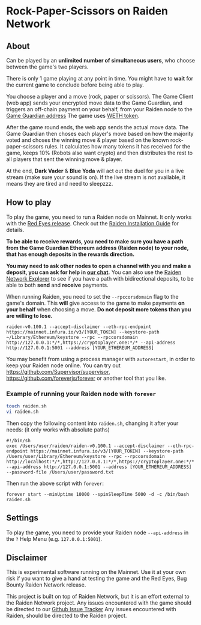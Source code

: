 # Rock-Paper-Scissors on Raiden Network

## About

Can be played by an **unlimited number of simultaneous users**, who choose between the game's two players.

There is only 1 game playing at any point in time. You might have to **wait** for the current game to conclude before being able to play.

You choose a player and a move (rock, paper or scissors). The Game Client (web app) sends your encrypted move data to the Game Guardian, and triggers an off-chain payment on your behalf, from your Raiden node to the [Game Guardian address](https://etherscan.io/address/0xFeA60432EEb8E858364E0f8953F1386e853A7804)
The game uses [WETH token](https://etherscan.io/address/0xC02aaA39b223FE8D0A0e5C4F27eAD9083C756Cc2).

After the game round ends, the web app sends the actual move data. The Game Guardian then choses each player's move based on how the majority voted and choses the winning move & player based on the known rock-paper-scissors rules. It calculates how many tokens it has received for the game, keeps 10% (Robots also want crypto) and then distributes the rest to all players that sent the winning move & player.

At the end, **Dark Vader** & **Blue Yoda** will act out the duel for you in a live stream (make sure your sound is on). If the live stream is not available, it means they are tired and need to sleepzzz.

## How to play
To play the game, you need to run a Raiden node on Mainnet. It only works with the [Red Eyes release](https://github.com/raiden-network/raiden/releases/tag/v0.100.1). Check out the [Raiden Installation Guide](https://raiden-network.readthedocs.io/en/stable/) for details.

**To be able to receive rewards, you need to make sure you have a path from the Game Guardian Ethereum address (Raiden node) to your node, that has enough deposits in the rewards direction.**

**You may need to ask other nodes to open a channel with you and make a deposit, you can ask for help in [our chat](https://riot.im/app/#/room/#cryptowars:matrix.org).**
You can also use the [Raiden Network Explorer](https://explorer.raiden.network/tokens/0xC02aaA39b223FE8D0A0e5C4F27eAD9083C756Cc2) to see if you have a path with bidirectional deposits, to be able to both **send** and **receive** payments.

When running Raiden, you need to set the `--rpccorsdomain` flag to the game's domain.
This **will** give access to the game to make payments **on your behalf** when choosing a move. **Do not deposit more tokens than you are willing to lose.**

```
raiden-v0.100.1 --accept-disclaimer --eth-rpc-endpoint https://mainnet.infura.io/v3/[YOUR_TOKEN] --keystore-path ~/Library/Ethereum/keystore --rpc --rpccorsdomain http://127.0.0.1:*/*,https://cryptoplayer.one:*/* --api-address http://127.0.0.1:5001 --address [YOUR_ETHEREUM_ADDRESS]
```

You may benefit from using a process manager with `autorestart`, in order to keep your Raiden node online. You can try out https://github.com/Supervisor/supervisor, https://github.com/foreverjs/forever or another tool that you like.

### Example of running your Raiden node with `forever`

```sh
touch raiden.sh
vi raiden.sh
```
Then copy the following content into `raiden.sh`, changing it after your needs: (it only works with absolute paths)

```
#!/bin/sh
exec /Users/user/raiden/raiden-v0.100.1 --accept-disclaimer --eth-rpc-endpoint https://mainnet.infura.io/v3/[YOUR_TOKEN] --keystore-path /Users/user/Library/Ethereum/keystore --rpc --rpccorsdomain http://localhost:*/*,http://127.0.0.1:*/*,https://cryptoplayer.one:*/* --api-address http://127.0.0.1:5001 --address [YOUR_ETHEREUM_ADDRESS] --password-file /Users/user/password.txt
```
Then run the above script with `forever`:
```
forever start --minUptime 10000 --spinSleepTime 5000 -d -c /bin/bash raiden.sh
```

## Settings

To play the game, you need to provide your Raiden node `--api-address` in the `?` Help Menu (e.g. `127.0.0.1:5001`).

## Disclaimer

This is experimental software running on the Mainnet. Use it at your own risk if you want to give a hand at testing the game and the Red Eyes, Bug Bounty Raiden Network release.

This project is built on top of Raiden Network, but it is an effort external to the Raiden Network project. Any issues encountered with the game should be directed to our [Github Issue Tracker](https://github.com/cryptoplayerone/cryptobotwars/issues)
Any issues encountered with Raiden, should be directed to the Raiden project.
